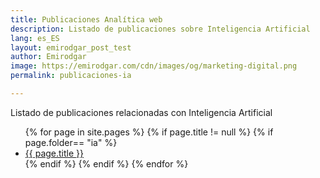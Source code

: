 ```yaml
---
title: Publicaciones Analítica web
description: Listado de publicaciones sobre Inteligencia Artificial
lang: es_ES
layout: emirodgar_post_test
author: Emirodgar
image: https://emirodgar.com/cdn/images/og/marketing-digital.png
permalink: publicaciones-ia

---
```


Listado de publicaciones relacionadas con Inteligencia Artificial

<ul>
{% for page in site.pages %}
{% if page.title != null  %}
	{% if page.folder== "ia" %}
	  <li><a href="{{ page.url }}">{{ page.title }}</a></li>
	{% endif %}
{% endif %}
{% endfor %}
</ul>
